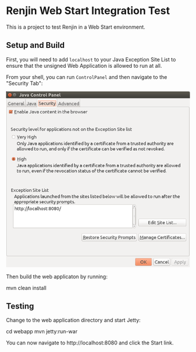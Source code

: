 
# Renjin Web Start Integration Test

This is a project to test Renjin in a Web Start environment.

## Setup and Build

First, you will need to add `localhost` to your Java Exception Site List to ensure that the unsigned 
Web Application is allowed to run at all.

From your shell, you can run `ControlPanel` and then navigate to the "Security Tab":

![Screenshot of Java Control Panel](ControlPanel.png)

Then build the web applicaton by running:

   mvn clean install
   
## Testing

Change to the web application directory and start Jetty:

   cd webapp
   mvn jetty:run-war
   
You can now navigate to http://localhost:8080 and click the Start link.

